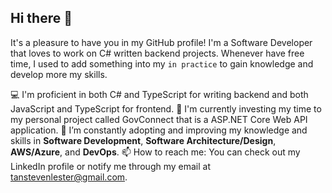 ## Hi there 👋

It's a pleasure to have you in my GitHub profile! I'm a Software Developer that loves to work on C# written backend projects. Whenever have free time, I used to add something into my `in practice` to gain knowledge and develop more my skills.

💻 I'm proficient in both C# and TypeScript for writing backend and both JavaScript and TypeScript for frontend.
🔭 I'm currently investing my time to my personal project called GovConnect that is a ASP.NET Core Web API application.
🌱 I’m constantly adopting and improving my knowledge and skills in **Software Development**, **Software Architecture/Design**, **AWS/Azure**, and **DevOps**.
📫 How to reach me: You can check out my LinkedIn profile or notify me through my email at tanstevenlester@gmail.com.
